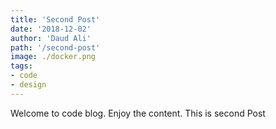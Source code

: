 ```yaml
---
title: 'Second Post'
date: '2018-12-02'
author: 'Daud Ali'
path: '/second-post'
image: ./docker.png
tags: 
- code
- design
---
```


Welcome to code blog. Enjoy the content. This is second Post
